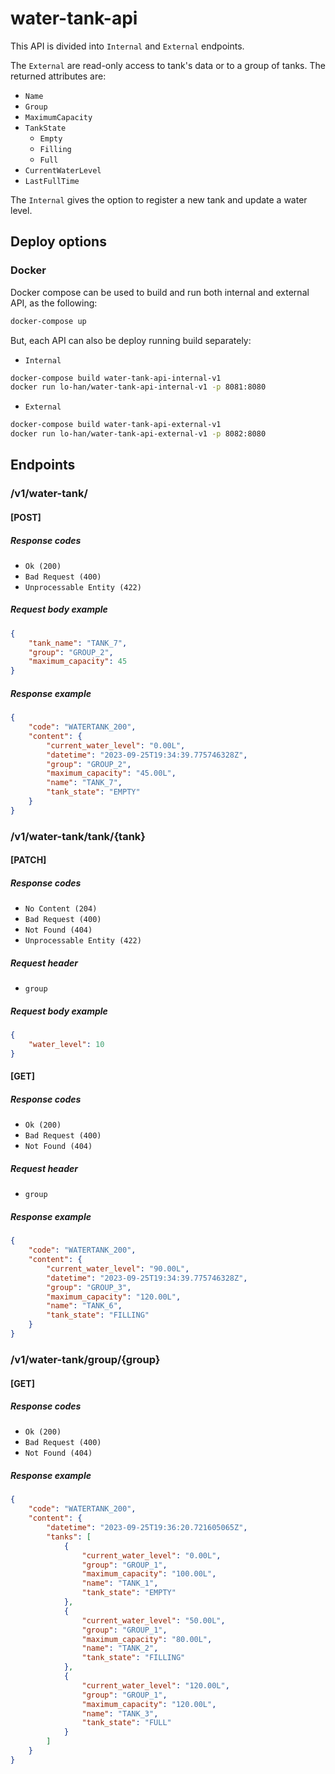 # water-tank-api
This API is divided into `Internal` and `External` endpoints.

The `External` are read-only access to tank's data or to a group of tanks.
The returned attributes are:

- `Name`
- `Group`
- `MaximumCapacity`
- `TankState`
  - `Empty`
  - `Filling`
  - `Full`
- `CurrentWaterLevel`
- `LastFullTime`

The `Internal` gives the option to register a new tank
and update a water level.

## Deploy options

### Docker

Docker compose can be used to build and run both internal and external API, as the following:
``` bash
docker-compose up
```

But, each API can also be deploy running build separately:

- `Internal`

``` bash
docker-compose build water-tank-api-internal-v1
docker run lo-han/water-tank-api-internal-v1 -p 8081:8080
```

- `External`

``` bash
docker-compose build water-tank-api-external-v1
docker run lo-han/water-tank-api-external-v1 -p 8082:8080
```

## Endpoints

### /v1/water-tank/

#### [POST]

##### Response codes

- `Ok (200)`
- `Bad Request (400)`
- `Unprocessable Entity (422)`

##### Request body example
``` json
{
    "tank_name": "TANK_7",
    "group": "GROUP_2",
    "maximum_capacity": 45
}
```

##### Response example
``` json
{
    "code": "WATERTANK_200",
    "content": {
        "current_water_level": "0.00L",
        "datetime": "2023-09-25T19:34:39.775746328Z",
        "group": "GROUP_2",
        "maximum_capacity": "45.00L",
        "name": "TANK_7",
        "tank_state": "EMPTY"
    }
}
```

### /v1/water-tank/tank/{tank}

#### [PATCH]

##### Response codes

- `No Content (204)`
- `Bad Request (400)`
- `Not Found (404)`
- `Unprocessable Entity (422)`

##### Request header

- `group`

##### Request body example
``` json
{
    "water_level": 10
}
```

#### [GET]

##### Response codes

- `Ok (200)`
- `Bad Request (400)`
- `Not Found (404)`

##### Request header

- `group`

##### Response example
``` json
{
    "code": "WATERTANK_200",
    "content": {
        "current_water_level": "90.00L",
        "datetime": "2023-09-25T19:34:39.775746328Z",
        "group": "GROUP_3",
        "maximum_capacity": "120.00L",
        "name": "TANK_6",
        "tank_state": "FILLING"
    }
}
```

### /v1/water-tank/group/{group}

#### [GET]

##### Response codes

- `Ok (200)`
- `Bad Request (400)`
- `Not Found (404)`

##### Response example
``` json
{
    "code": "WATERTANK_200",
    "content": {
        "datetime": "2023-09-25T19:36:20.721605065Z",
        "tanks": [
            {
                "current_water_level": "0.00L",
                "group": "GROUP_1",
                "maximum_capacity": "100.00L",
                "name": "TANK_1",
                "tank_state": "EMPTY"
            },
            {
                "current_water_level": "50.00L",
                "group": "GROUP_1",
                "maximum_capacity": "80.00L",
                "name": "TANK_2",
                "tank_state": "FILLING"
            },
            {
                "current_water_level": "120.00L",
                "group": "GROUP_1",
                "maximum_capacity": "120.00L",
                "name": "TANK_3",
                "tank_state": "FULL"
            }
        ]
    }
}
```
